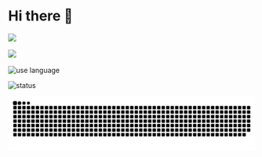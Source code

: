 # Hi there 👋

<img width="300px" src="https://count.getloli.com/get/@AceXiamo?theme=gelbooru"></img>


<img height="165px" src="https://me.axm.moe/service/duolingo/image?radius=20"></img>

![use language](https://github-readme-stats.vercel.app/api/top-langs/?username=AceXiamo&layout=compact&langs_count=6&text_color=94a3b8&icon_color=fff&title_color=3b82f6&bg_color=0f172a)

![status]([./assets/github-contribution-grid-snake-dark.svg](https://github-readme-stats.vercel.app/api?username=AceXiamo&count_private=true))

![snake](./assets/github-contribution-grid-snake-dark.svg)
